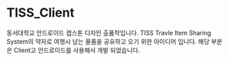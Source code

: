 # TISS_Client
동서대학교 안드로이드 캡스톤 디자인 출품착입니다. 
TISS Travle Item Sharing System의 약자로 여행시 남는 물품을 공유하고 오기 위한 아이디어 입니다.
해당 부분은 Client고 안드로이드를 사용해서 개발 되었습니다.